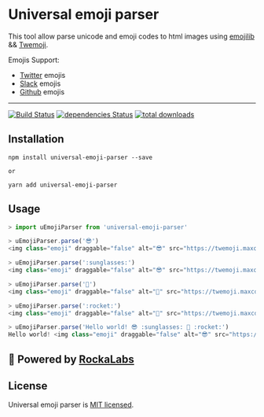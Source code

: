 # Universal emoji parser

This tool allow parse unicode and emoji codes to html images using [emojilib](https://github.com/muan/emojilib) && [Twemoji](https://github.com/twitter/twemoji).

Emojis Support:
- [Twitter](https://twitter.com/) emojis
- [Slack](https://slack.com/) emojis
- [Github](https://github.com/) emojis

---

[![Build Status](https://travis-ci.org/RockaLabs/universal-emoji-parser.svg?branch=master)](https://travis-ci.org/RockaLabs/universal-emoji-parser)
[![dependencies Status](https://david-dm.org/RockaLabs/universal-emoji-parser/status.svg)](https://david-dm.org/RockaLabs/universal-emoji-parser)
[![total downloads](https://img.shields.io/npm/dt/universal-emoji-parser.svg)](https://www.npmjs.com/package/universal-emoji-parser)



## Installation

```
npm install universal-emoji-parser --save

or

yarn add universal-emoji-parser
```

## Usage

```javascript
> import uEmojiParser from 'universal-emoji-parser'

> uEmojiParser.parse('😎')
<img class="emoji" draggable="false" alt="😎" src="https://twemoji.maxcdn.com/v/12.1.2/72x72/1f60e.png"/>

> uEmojiParser.parse(':sunglasses:')
<img class="emoji" draggable="false" alt="😎" src="https://twemoji.maxcdn.com/v/12.1.2/72x72/1f60e.png"/>

> uEmojiParser.parse('🚀')
<img class="emoji" draggable="false" alt="🚀" src="https://twemoji.maxcdn.com/v/12.1.2/72x72/1f680.png"/>

> uEmojiParser.parse(':rocket:')
<img class="emoji" draggable="false" alt="🚀" src="https://twemoji.maxcdn.com/v/12.1.2/72x72/1f680.png"/>

> uEmojiParser.parse('Hello world! 😎 :sunglasses: 🚀 :rocket:')
Hello world! <img class="emoji" draggable="false" alt="😎" src="https://twemoji.maxcdn.com/v/12.1.2/72x72/1f60e.png"/> <img class="emoji" draggable="false" alt="😎" src="https://twemoji.maxcdn.com/v/12.1.2/72x72/1f60e.png"/> <img class="emoji" draggable="false" alt="🚀" src="https://twemoji.maxcdn.com/v/12.1.2/72x72/1f680.png"/> <img class="emoji" draggable="false" alt="🚀" src="https://twemoji.maxcdn.com/v/12.1.2/72x72/1f680.png"/>
```

## :electric_plug: Powered by [RockaLabs](https://rocka.co/)

## License

Universal emoji parser is [MIT licensed](./LICENSE).
